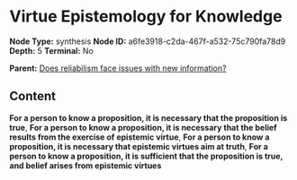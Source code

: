# Virtue Epistemology for Knowledge

**Node Type:** synthesis
**Node ID:** a6fe3918-c2da-467f-a532-75c790fa78d9
**Depth:** 5
**Terminal:** No

**Parent:** [Does reliabilism face issues with new information?](does-reliabilism-face-issues-with-new-information-antithesis-35c2399a-3478-4c20-81da-51bdc871f068.md)

## Content

**For a person to know a proposition, it is necessary that the proposition is true**, **For a person to know a proposition, it is necessary that the belief results from the exercise of epistemic virtue**, **For a person to know a proposition, it is necessary that epistemic virtues aim at truth**, **For a person to know a proposition, it is sufficient that the proposition is true, and belief arises from epistemic virtues**
